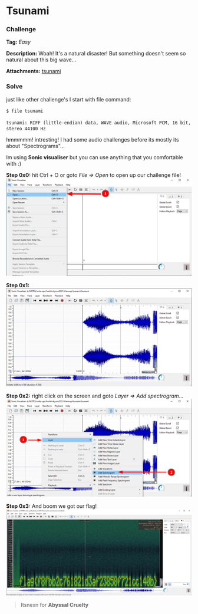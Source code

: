 # Tsunami
### Challenge
**Tag:** _Easy_

**Description:**
Woah! It's a natural disaster! But something doesn't seem so natural about this big wave...  
  
**Attachments:**  [tsunami](#)

### Solve
just like other challenge's I start with file command:
```shell
$ file tsunami

tsunami: RIFF (little-endian) data, WAVE audio, Microsoft PCM, 16 bit, stereo 44100 Hz
```

hmmmmm! intresting!
I had some audio challenges before its mostly its about "Spectrograms"...

Im using **Sonic visualiser** but you can use anything that you comfortable with :)

**Step 0x0:**
hit Ctrl + O or goto _File => Open_ to open up our challenge file!
![step0x0](https://raw.githubusercontent.com/Itsnexn/WriteUps/main/HacktivityCon2021/WarmUp/Tsunami/step0x0.png)

**Step 0x1:**
![step0x1](https://raw.githubusercontent.com/Itsnexn/WriteUps/main/HacktivityCon2021/WarmUp/Tsunami/step0x1.png)

**Step 0x2:**
right click on the screen and goto _Layer => Add spectrogram_...
![step0x2](https://raw.githubusercontent.com/Itsnexn/WriteUps/main/HacktivityCon2021/WarmUp/Tsunami/step0x2.png)

**Step 0x3:**
And boom we got our flag!
![step0x3](https://raw.githubusercontent.com/Itsnexn/WriteUps/main/HacktivityCon2021/WarmUp/Tsunami/step0x3.png)

> Itsnexn for  **Abyssal Cruelty**
